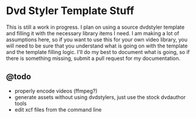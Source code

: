 # Dvd Styler Template Stuff

This is still a work in progress.  I plan on using a source dvdstyler template and filling it with the necessary library items I need.  I am making a lot of assumptions here, so if you want to use this for your own video library, you will need to be sure that you understand what is going on with the template and the template filling logic.  I'll do my best to document what is going, so if there is something missing, submit a pull request for my documentation.

## @todo

* properly encode videos (ffmpeg?)
* generate assets without using dvdstylers, just use the stock dvdauthor tools
* edit xcf files from the command line
